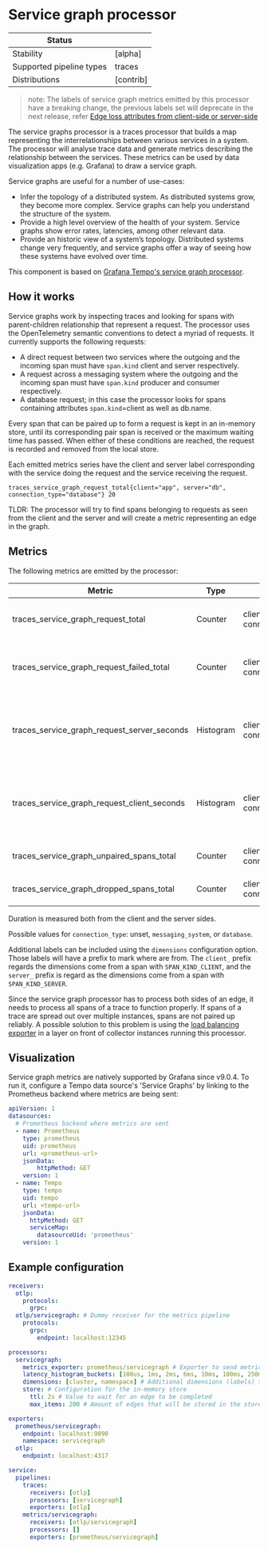 # Service graph processor

| Status                   |           |
| ------------------------ |-----------|
| Stability                | [alpha]   |
| Supported pipeline types | traces    |
| Distributions            | [contrib] |

> note: The labels of service graph metrics emitted by this processor have a breaking change, the previous labels set will deprecate in the next release, refer [Edge loss attributes from client-side or server-side](https://github.com/open-telemetry/opentelemetry-collector-contrib/issues/16002)

The service graphs processor is a traces processor that builds a map representing the interrelationships between various services in a system.
The processor will analyse trace data and generate metrics describing the relationship between the services.
These metrics can be used by data visualization apps (e.g. Grafana) to draw a service graph.

Service graphs are useful for a number of use-cases:

* Infer the topology of a distributed system. As distributed systems grow, they become more complex. Service graphs can help you understand the structure of the system.
* Provide a high level overview of the health of your system.
Service graphs show error rates, latencies, among other relevant data.
* Provide an historic view of a system’s topology.
Distributed systems change very frequently,
and service graphs offer a way of seeing how these systems have evolved over time.

This component is based on [Grafana Tempo's service graph processor](https://github.com/grafana/tempo/tree/main/modules/generator/processor/servicegraphs).

## How it works

Service graphs work by inspecting traces and looking for spans with parent-children relationship that represent a request.
The processor uses the OpenTelemetry semantic conventions to detect a myriad of requests.
It currently supports the following requests:

* A direct request between two services where the outgoing and the incoming span must have `span.kind` client and server respectively.
* A request across a messaging system where the outgoing and the incoming span must have `span.kind` producer and consumer respectively.
* A database request; in this case the processor looks for spans containing attributes `span.kind`=client as well as db.name.

Every span that can be paired up to form a request is kept in an in-memory store,
until its corresponding pair span is received or the maximum waiting time has passed.
When either of these conditions are reached, the request is recorded and removed from the local store.

Each emitted metrics series have the client and server label corresponding with the service doing the request and the service receiving the request.

```
traces_service_graph_request_total{client="app", server="db", connection_type="database"} 20
```

TLDR: The processor will try to find spans belonging to requests as seen from the client and the server and will create a metric representing an edge in the graph.

## Metrics

The following metrics are emitted by the processor:

| Metric                                      | Type      | Labels                          | Description                                                  |
|---------------------------------------------|-----------|---------------------------------|--------------------------------------------------------------|
| traces_service_graph_request_total          | Counter   | client, server, connection_type | Total count of requests between two nodes                    |
| traces_service_graph_request_failed_total   | Counter   | client, server, connection_type | Total count of failed requests between two nodes             |
| traces_service_graph_request_server_seconds | Histogram | client, server, connection_type | Time for a request between two nodes as seen from the server |
| traces_service_graph_request_client_seconds | Histogram | client, server, connection_type | Time for a request between two nodes as seen from the client |
| traces_service_graph_unpaired_spans_total   | Counter   | client, server, connection_type | Total count of unpaired spans                                |
| traces_service_graph_dropped_spans_total    | Counter   | client, server, connection_type | Total count of dropped spans                                 |

Duration is measured both from the client and the server sides.

Possible values for `connection_type`: unset, `messaging_system`, or `database`.

Additional labels can be included using the `dimensions` configuration option. Those labels will have a prefix to mark where are from.
The `client_` prefix regards the dimensions come from a span with `SPAN_KIND_CLIENT`, and the `server_` prefix is regard as the
dimensions come from a span with `SPAN_KIND_SERVER`.

Since the service graph processor has to process both sides of an edge,
it needs to process all spans of a trace to function properly.
If spans of a trace are spread out over multiple instances, spans are not paired up reliably.
A possible solution to this problem is using the [load balancing exporter](https://github.com/open-telemetry/opentelemetry-collector-contrib/tree/main/exporter/loadbalancingexporter)
in a layer on front of collector instances running this processor.

## Visualization

Service graph metrics are natively supported by Grafana since v9.0.4.
To run it, configure a Tempo data source's 'Service Graphs' by linking to the Prometheus backend where metrics are being sent:

```yaml
apiVersion: 1
datasources:
  # Prometheus backend where metrics are sent
  - name: Prometheus
    type: prometheus
    uid: prometheus
    url: <prometheus-url>
    jsonData:
        httpMethod: GET
    version: 1
  - name: Tempo
    type: tempo
    uid: tempo
    url: <tempo-url>
    jsonData:
      httpMethod: GET
      serviceMap:
        datasourceUid: 'prometheus'
    version: 1
```

## Example configuration

```yaml
receivers:
  otlp:
    protocols:
      grpc:
  otlp/servicegraph: # Dummy receiver for the metrics pipeline
    protocols:
      grpc:
        endpoint: localhost:12345

processors:
  servicegraph:
    metrics_exporter: prometheus/servicegraph # Exporter to send metrics to
    latency_histogram_buckets: [100us, 1ms, 2ms, 6ms, 10ms, 100ms, 250ms] # Buckets for latency histogram
    dimensions: [cluster, namespace] # Additional dimensions (labels) to be added to the metrics extracted from the resource and span attributes
    store: # Configuration for the in-memory store
      ttl: 2s # Value to wait for an edge to be completed
      max_items: 200 # Amount of edges that will be stored in the storeMap      

exporters:
  prometheus/servicegraph:
    endpoint: localhost:9090
    namespace: servicegraph
  otlp:
    endpoint: localhost:4317

service:
  pipelines:
    traces:
      receivers: [otlp]
      processors: [servicegraph]
      exporters: [otlp]
    metrics/servicegraph:
      receivers: [otlp/servicegraph]
      processors: []
      exporters: [prometheus/servicegraph]
```

